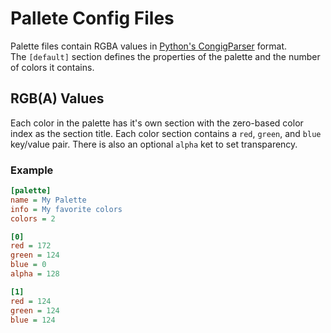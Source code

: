 # Pallete Config Files
Palette files contain RGBA values in [Python's CongigParser](https://docs.python.org/3/library/configparser.html) format.  
The `[default]` section defines the properties of the palette and the number of colors it contains.

## RGB(A) Values
Each color in the palette has it's own section with the zero-based color index as the section title.  Each color section 
contains a `red`, `green`, and `blue` key/value pair.  There is also an optional `alpha` ket to set transparency.

### Example
```cfg
[palette]
name = My Palette
info = My favorite colors
colors = 2

[0]
red = 172
green = 124
blue = 0
alpha = 128

[1]
red = 124
green = 124
blue = 124
```
